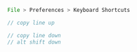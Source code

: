 ```js
File > Preferences > Keyboard Shortcuts
```

```js
// copy line up

// copy line down
// alt shift down
```
